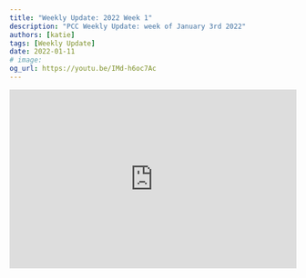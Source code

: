 ```yaml
---
title: "Weekly Update: 2022 Week 1"
description: "PCC Weekly Update: week of January 3rd 2022"
authors: [katie]
tags: [Weekly Update]
date: 2022-01-11
# image:
og_url: https://youtu.be/IMd-h6oc7Ac
---
```


<iframe width="100%" height="315" src="https://www.youtube.com/embed/IMd-h6oc7Ac" title="YouTube video player" frameborder="0" allow="accelerometer; autoplay; clipboard-write; encrypted-media; gyroscope; picture-in-picture" allowFullScreen></iframe>

<!--truncate-->


